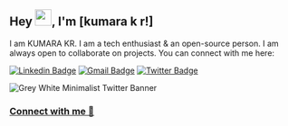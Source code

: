 
## Hey <img src="https://github.com/TheDudeThatCode/TheDudeThatCode/blob/master/Assets/Hi.gif" width="29">, I'm [kumara k r!]
I am KUMARA KR. I am a tech enthusiast & an open-source person. I am always open to collaborate on projects. You can connect with me here:


[![Linkedin Badge](https://img.shields.io/badge/-kumarakr-blue?style=flat-square&logo=Linkedin&logoColor=white&link=https://www.linkedin.com/in/karthik-c-5120781aa/)](https://www.linkedin.com/in/kumar-kr-42b454222/)
[![Gmail Badge](https://img.shields.io/badge/-kumarakr113@gmail.com-c14438?style=flat-square&logo=Gmail&logoColor=white&link=mailto:karthikco711@gmail.com)](mailto:kumarakr113@gmail.com)
[![Twitter Badge](https://img.shields.io/badge/-kumarkr0411-blue?style=flat-square&logo=Twitter&logoColor=white&link=https://twitter.com/Karthikc0711)](https://twitter.com/kumarkr0411)

![Grey White Minimalist Twitter Banner](https://user-images.githubusercontent.com/111037907/206651855-85a41644-446e-493d-bf2d-ae81956d9ab8.png)
### [Connect with me 💬](https://kumarakr113.wixsite.com/portfolio01)
